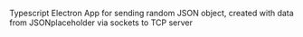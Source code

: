 Typescript Electron App for sending random JSON object, created with data from JSONplaceholder via sockets to TCP server
